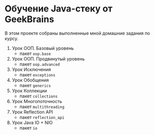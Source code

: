 # Обучение Java-стеку от GeekBrains

В этом проекте собраны выполненные мной домашние задания по курсу.
1. Урок ООП. Базовый уровень
   - пакет ```oop.base```
1. Урок ООП. Продвинутый уровень
   - пакет ```oop.advanced```
1. Урок Исключения
   - пакет ```exceptions```
1. Урок Обобщения
   - пакет ```generics```
1. Урок Коллекции
   - пакет ```collections```
1. Урок Многопоточность
   - пакет ```multithreading```
1. Урок Reflection API
   - пакет ```reflection_api```
1. Урок Java IO + NIO
   - пакет ```io```